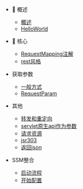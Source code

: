 * 🐶 概述

   * [概述](gaishu)
   * [HelloWorld](helloworld)

* 🦄 核心 

    * [RequestMapping注解](RequestMapping)
    * [rest风格](rest)
* 获取参数

    * [一般方式](yibanfangshi)
    * [RequestParam](RequestParam)
* 其他

    * [转发和重定向](zhuanfachongdingxiang)
    * [servlet原生api作为参数](servlet)
    * [请求资源](qingqiuziyuan)
    * [jsr303](jsr303)
    * [返回json](json)
* SSM整合

    * [启动流程](qidongliucheng)
    * [开始配置](kaishipeizhi)